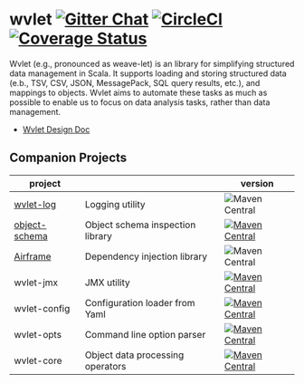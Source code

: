 # wvlet  [![Gitter Chat][gitter-badge]][gitter-link] [![CircleCI](https://circleci.com/gh/wvlet/wvlet.svg?style=svg)](https://circleci.com/gh/wvlet/wvlet) [![Coverage Status][coverall-badge]][coverall-link]

[gitter-badge]: https://badges.gitter.im/Join%20Chat.svg
[gitter-link]: https://gitter.im/wvlet/wvlet?utm_source=badge&utm_medium=badge&utm_campaign=pr-badge&utm_content=badge
[coverall-badge]: https://coveralls.io/repos/github/wvlet/wvlet/badge.svg?branch=master
[coverall-link]: https://coveralls.io/github/wvlet/wvlet?branch=master

Wvlet (e.g., pronounced as weave-let) is an library for simplifying structured data management in Scala. It supports loading and storing structured data (e.b., TSV, CSV, JSON, MessagePack, SQL query results, etc.), and mappings to objects. Wvlet aims to automate these tasks as much as possible to enable us to focus on data analysis tasks, rather than data management. 

- [Wvlet Design Doc](https://docs.google.com/document/d/1R8VL4INsIIlNc-fnmnujsXg0y_zUA3T6BsjeDvm-nkk/edit?usp=sharing)

## Companion Projects

| project      |                                         | version |
| -------------- | --------------------------------------- | -------- |
| [wvlet-log](https://github.com/wvlet/log)      | Logging utility                          | ![Maven Central](https://maven-badges.herokuapp.com/maven-central/org.wvlet/wvlet-log_2.11/badge.svg) |
| [object-schema](https://github.com/wvlet/object-schema)  |  Object schema inspection library   | [![Maven Central](https://maven-badges.herokuapp.com/maven-central/org.wvlet/object-schema_2.11/badge.svg)](https://maven-badges.herokuapp.com/maven-central/org.wvlet/object-schema_2.11) |
| [Airframe](https://github.com/wvlet/airframe)      | Dependency injection library     |  ![Maven Central](https://maven-badges.herokuapp.com/maven-central/org.wvlet/airframe_2.11/badge.svg) |
| wvlet-jmx   | JMX utility| [![Maven Central](https://maven-badges.herokuapp.com/maven-central/org.wvlet/wvlet-jmx_2.11/badge.svg)](https://maven-badges.herokuapp.com/maven-central/org.wvlet/wvlet-jmx_2.11) |
| wvlet-config    | Configuration loader from Yaml          | [![Maven Central](https://maven-badges.herokuapp.com/maven-central/org.wvlet/wvlet-config_2.11/badge.svg)](https://maven-badges.herokuapp.com/maven-central/org.wvlet/wvlet-config_2.11) |
| wvlet-opts    | Command line option parser          | [![Maven Central](https://maven-badges.herokuapp.com/maven-central/org.wvlet/wvlet-opts_2.11/badge.svg)](https://maven-badges.herokuapp.com/maven-central/org.wvlet/wvlet-opts_2.11) |
| wvlet-core     | Object data processing operators     | [![Maven Central](https://maven-badges.herokuapp.com/maven-central/org.wvlet/wvlet-core_2.11/badge.svg)](https://maven-badges.herokuapp.com/maven-central/org.wvlet/wvlet-core_2.11) |
